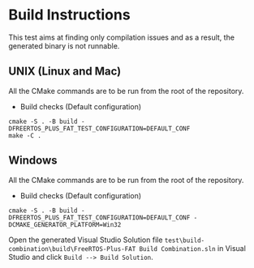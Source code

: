 # Build Instructions

This test aims at finding only compilation issues and as a result, the
generated binary is not runnable.

## UNIX (Linux and Mac)

All the CMake commands are to be run from the root of the repository.

* Build checks (Default configuration)
```
cmake -S . -B build -DFREERTOS_PLUS_FAT_TEST_CONFIGURATION=DEFAULT_CONF
make -C .
```

## Windows

All the CMake commands are to be run from the root of the repository.

* Build checks (Default configuration)
```
cmake -S . -B build -DFREERTOS_PLUS_FAT_TEST_CONFIGURATION=DEFAULT_CONF -DCMAKE_GENERATOR_PLATFORM=Win32
```
Open the generated Visual Studio Solution file `test\build-combination\build\FreeRTOS-Plus-FAT Build Combination.sln`
in Visual Studio and click `Build --> Build Solution`.
